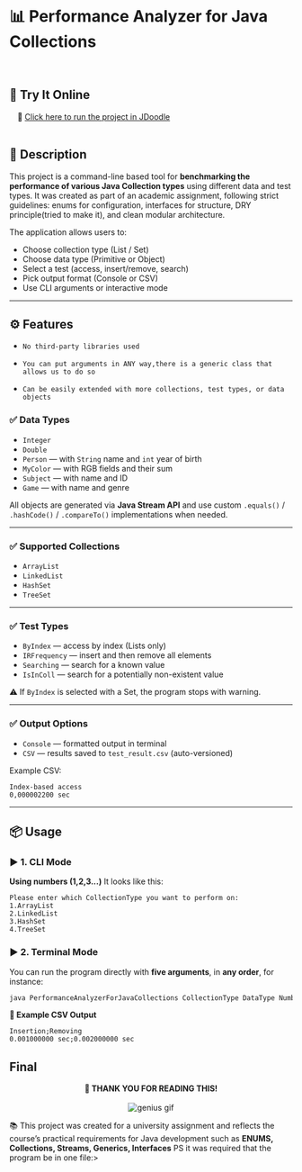 # 📊 Performance Analyzer for Java Collections
⠀
## 🧪 Try It Online
⠀
🚀 [Click here to run the project in JDoodle](https://www.jdoodle.com/ga/GldE87XXbS0i6tJ9%2BuD3RA%3D%3D)
<br></br>
## 📘 Description

This project is a command-line based tool for **benchmarking the performance of various Java Collection types** using different data and test types. It was created as part of an academic assignment, following strict guidelines: enums for configuration, interfaces for structure, DRY principle(tried to make it), and clean modular architecture.

The application allows users to:
- Choose collection type (List / Set)
- Choose data type (Primitive or Object)
- Select a test (access, insert/remove, search)
- Pick output format (Console or CSV)
- Use CLI arguments or interactive mode

---

## ⚙️ Features
- `No third-party libraries used`
  
- `You can put arguments in ANY way,there is a generic class that allows us to do so`
  
- `Can be easily extended with more collections, test types, or data objects`

### ✅ Data Types
- `Integer`
- `Double`
- `Person` — with `String` name and `int` year of birth
- `MyColor` — with RGB fields and their sum
- `Subject` — with name and ID
- `Game` — with name and genre

All objects are generated via **Java Stream API** and use custom `.equals()` / `.hashCode()` / `.compareTo()` implementations when needed.

---

### ✅ Supported Collections
- `ArrayList`
- `LinkedList`
- `HashSet`
- `TreeSet`

---

### ✅ Test Types
- `ByIndex` — access by index (Lists only)
- `IRFrequency` — insert and then remove all elements
- `Searching` — search for a known value
- `IsInColl` — search for a potentially non-existent value

⚠️ If `ByIndex` is selected with a Set, the program stops with warning.

---

### ✅ Output Options
- `Console` — formatted output in terminal
- `CSV` — results saved to `test_result.csv` (auto-versioned)

Example CSV:
```csv
Index-based access
0,000002200 sec
```
---

## 📦 Usage
### ▶️ 1. CLI Mode
**Using numbers (1,2,3...)**
It looks like this:
```csv
Please enter which CollectionType you want to perform on:
1.ArrayList
2.LinkedList
3.HashSet
4.TreeSet
```

### ▶️ 2. Terminal Mode
You can run the program directly with **five arguments**, in **any order**, for instance:

```bash
java PerformanceAnalyzerForJavaCollections CollectionType DataType Number TestType OutputFormat
```

**📄 Example CSV Output**
```csv
Insertion;Removing
0.001000000 sec;0.002000000 sec
```

<h2>Final</h2>

<p align="center">
  <strong>🙏 THANK YOU FOR READING THIS!</strong><br><br>
  <img src="https://media1.giphy.com/media/ghCH2X0XYC9LTDf1KG/giphy.gif" alt="genius gif">
</p>

📚 This project was created for a university assignment and reflects the course’s practical requirements for Java development such as **ENUMS, Collections, Streams, Generics, Interfaces**
PS it was required that the program be in one file:>


